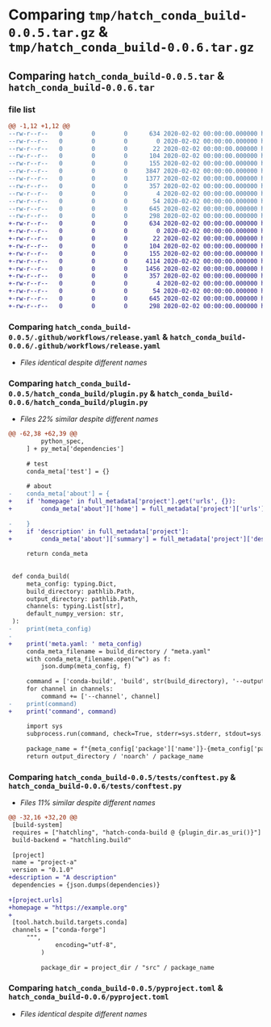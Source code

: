 # Comparing `tmp/hatch_conda_build-0.0.5.tar.gz` & `tmp/hatch_conda_build-0.0.6.tar.gz`

## Comparing `hatch_conda_build-0.0.5.tar` & `hatch_conda_build-0.0.6.tar`

### file list

```diff
@@ -1,12 +1,12 @@
--rw-r--r--   0        0        0      634 2020-02-02 00:00:00.000000 hatch_conda_build-0.0.5/.github/workflows/release.yaml
--rw-r--r--   0        0        0        0 2020-02-02 00:00:00.000000 hatch_conda_build-0.0.5/hatch_conda_build/__init__.py
--rw-r--r--   0        0        0       22 2020-02-02 00:00:00.000000 hatch_conda_build-0.0.5/hatch_conda_build/__version__.py
--rw-r--r--   0        0        0      104 2020-02-02 00:00:00.000000 hatch_conda_build-0.0.5/hatch_conda_build/config.py
--rw-r--r--   0        0        0      155 2020-02-02 00:00:00.000000 hatch_conda_build-0.0.5/hatch_conda_build/hooks.py
--rw-r--r--   0        0        0     3847 2020-02-02 00:00:00.000000 hatch_conda_build-0.0.5/hatch_conda_build/plugin.py
--rw-r--r--   0        0        0     1377 2020-02-02 00:00:00.000000 hatch_conda_build-0.0.5/tests/conftest.py
--rw-r--r--   0        0        0      357 2020-02-02 00:00:00.000000 hatch_conda_build-0.0.5/tests/test_hatch.py
--rw-r--r--   0        0        0        4 2020-02-02 00:00:00.000000 hatch_conda_build-0.0.5/.gitignore
--rw-r--r--   0        0        0       54 2020-02-02 00:00:00.000000 hatch_conda_build-0.0.5/README.md
--rw-r--r--   0        0        0      645 2020-02-02 00:00:00.000000 hatch_conda_build-0.0.5/pyproject.toml
--rw-r--r--   0        0        0      298 2020-02-02 00:00:00.000000 hatch_conda_build-0.0.5/PKG-INFO
+-rw-r--r--   0        0        0      634 2020-02-02 00:00:00.000000 hatch_conda_build-0.0.6/.github/workflows/release.yaml
+-rw-r--r--   0        0        0        0 2020-02-02 00:00:00.000000 hatch_conda_build-0.0.6/hatch_conda_build/__init__.py
+-rw-r--r--   0        0        0       22 2020-02-02 00:00:00.000000 hatch_conda_build-0.0.6/hatch_conda_build/__version__.py
+-rw-r--r--   0        0        0      104 2020-02-02 00:00:00.000000 hatch_conda_build-0.0.6/hatch_conda_build/config.py
+-rw-r--r--   0        0        0      155 2020-02-02 00:00:00.000000 hatch_conda_build-0.0.6/hatch_conda_build/hooks.py
+-rw-r--r--   0        0        0     4114 2020-02-02 00:00:00.000000 hatch_conda_build-0.0.6/hatch_conda_build/plugin.py
+-rw-r--r--   0        0        0     1456 2020-02-02 00:00:00.000000 hatch_conda_build-0.0.6/tests/conftest.py
+-rw-r--r--   0        0        0      357 2020-02-02 00:00:00.000000 hatch_conda_build-0.0.6/tests/test_hatch.py
+-rw-r--r--   0        0        0        4 2020-02-02 00:00:00.000000 hatch_conda_build-0.0.6/.gitignore
+-rw-r--r--   0        0        0       54 2020-02-02 00:00:00.000000 hatch_conda_build-0.0.6/README.md
+-rw-r--r--   0        0        0      645 2020-02-02 00:00:00.000000 hatch_conda_build-0.0.6/pyproject.toml
+-rw-r--r--   0        0        0      298 2020-02-02 00:00:00.000000 hatch_conda_build-0.0.6/PKG-INFO
```

### Comparing `hatch_conda_build-0.0.5/.github/workflows/release.yaml` & `hatch_conda_build-0.0.6/.github/workflows/release.yaml`

 * *Files identical despite different names*

### Comparing `hatch_conda_build-0.0.5/hatch_conda_build/plugin.py` & `hatch_conda_build-0.0.6/hatch_conda_build/plugin.py`

 * *Files 22% similar despite different names*

```diff
@@ -62,38 +62,39 @@
         python_spec,
     ] + py_meta['dependencies']
 
     # test
     conda_meta['test'] = {}
 
     # about
-    conda_meta['about'] = {
+    if 'homepage' in full_metadata['project'].get('urls', {}):
+        conda_meta['about']['home'] = full_metadata['project']['urls']['homepage']
 
-    }
+    if 'description' in full_metadata['project']:
+        conda_meta['about']['summary'] = full_metadata['project']['description']
 
     return conda_meta
 
 
 def conda_build(
     meta_config: typing.Dict,
     build_directory: pathlib.Path,
     output_directory: pathlib.Path,
     channels: typing.List[str],
     default_numpy_version: str,
 ):
-    print(meta_config)
-
+    print('meta.yaml: ' meta_config)
     conda_meta_filename = build_directory / "meta.yaml"
     with conda_meta_filename.open("w") as f:
         json.dump(meta_config, f)
 
     command = ['conda-build', 'build', str(build_directory), '--output-folder', str(output_directory), '--override-channels', '--numpy', default_numpy_version]
     for channel in channels:
         command += ['--channel', channel]
-    print(command)
+    print('command', command)
 
     import sys
     subprocess.run(command, check=True, stderr=sys.stderr, stdout=sys.stdout)
 
     package_name = f"{meta_config['package']['name']}-{meta_config['package']['version']}-py_{meta_config['build']['number']}.tar.bz2"
     return output_directory / 'noarch' / package_name
```

### Comparing `hatch_conda_build-0.0.5/tests/conftest.py` & `hatch_conda_build-0.0.6/tests/conftest.py`

 * *Files 11% similar despite different names*

```diff
@@ -32,16 +32,20 @@
 [build-system]
 requires = ["hatchling", "hatch-conda-build @ {plugin_dir.as_uri()}"]
 build-backend = "hatchling.build"
 
 [project]
 name = "project-a"
 version = "0.1.0"
+description = "A description"
 dependencies = {json.dumps(dependencies)}
 
+[project.urls]
+homepage = "https://example.org"
+
 [tool.hatch.build.targets.conda]
 channels = ["conda-forge"]
     """,
             encoding="utf-8",
         )
 
         package_dir = project_dir / "src" / package_name
```

### Comparing `hatch_conda_build-0.0.5/pyproject.toml` & `hatch_conda_build-0.0.6/pyproject.toml`

 * *Files identical despite different names*

